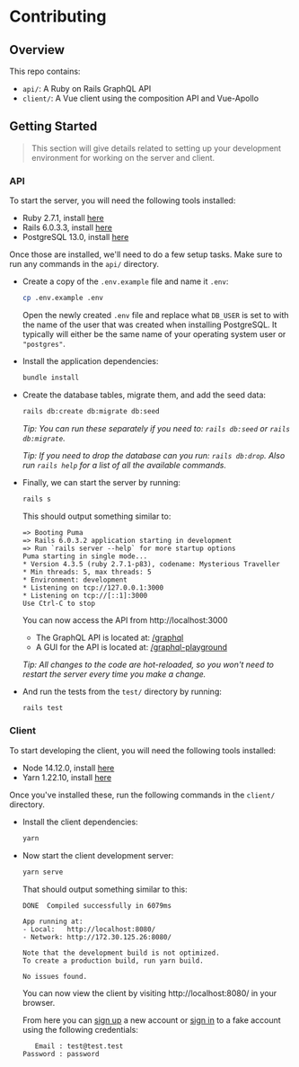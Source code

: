 # Contributing

## Overview

This repo contains:

- `api/`: A Ruby on Rails GraphQL API
- `client/`: A Vue client using the composition API and Vue-Apollo

## Getting Started

> This section will give details related to setting up your development environment for working on the server and client.

### API

To start the server, you will need the following tools installed:

- Ruby 2.7.1, install [here](https://www.ruby-lang.org/en/documentation/installation/)
- Rails 6.0.3.3, install [here](https://rubyonrails.org/)
- PostgreSQL 13.0, install [here](https://www.postgresql.org/download/)

Once those are installed, we'll need to do a few setup tasks. Make sure to run any commands in the `api/` directory.

- Create a copy of the `.env.example` file and name it `.env`:

  ```sh
  cp .env.example .env
  ```

  Open the newly created `.env` file and replace what `DB_USER` is set to with the name of the user that was created when installing PostgreSQL. It typically will either be the same name of your operating system user or `"postgres"`.

- Install the application dependencies:

  ```sh
  bundle install
  ```

- Create the database tables, migrate them, and add the seed data:

  ```sh
  rails db:create db:migrate db:seed
  ```

  _Tip: You can run these separately if you need to: `rails db:seed` or `rails db:migrate`._

  _Tip: If you need to drop the database can you run: `rails db:drop`. Also run `rails help` for a list of all the available commands._

- Finally, we can start the server by running:

  ```sh
  rails s
  ```

  This should output something similar to:

  ```
  => Booting Puma
  => Rails 6.0.3.2 application starting in development
  => Run `rails server --help` for more startup options
  Puma starting in single mode...
  * Version 4.3.5 (ruby 2.7.1-p83), codename: Mysterious Traveller
  * Min threads: 5, max threads: 5
  * Environment: development
  * Listening on tcp://127.0.0.1:3000
  * Listening on tcp://[::1]:3000
  Use Ctrl-C to stop
  ```

  You can now access the API from http://localhost:3000

  - The GraphQL API is located at: [/graphql](http://localhost:3000/graphql)
  - A GUI for the API is located at: [/graphql-playground](http://localhost:3000/graphql-playground)

  _Tip: All changes to the code are hot-reloaded, so you won't need to restart the server every time you make a change._

- And run the tests from the `test/` directory by running:

  ```sh
  rails test
  ```

### Client

To start developing the client, you will need the following tools installed:

- Node 14.12.0, install [here](https://nodejs.org/en/download/)
- Yarn 1.22.10, install [here](https://yarnpkg.com/)

Once you've installed these, run the following commands in the `client/` directory.

- Install the client dependencies:

  ```sh
  yarn
  ```

- Now start the client development server:

  ```sh
  yarn serve
  ```

  That should output something similar to this:

  ```
  DONE  Compiled successfully in 6079ms

  App running at:
  - Local:   http://localhost:8080/
  - Network: http://172.30.125.26:8080/

  Note that the development build is not optimized.
  To create a production build, run yarn build.

  No issues found.
  ```

  You can now view the client by visiting http://localhost:8080/ in your browser.

  From here you can [sign up](http://localhost:8080/signup) a new account or [sign in](http://localhost:8080/signin) to a fake account using the following credentials:

  ```
     Email : test@test.test
  Password : password
  ```
